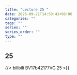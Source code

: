 ```yaml
---
title: "Lecture 25 "
date: 2025-09-21T14:50:41+08:00
categories: ""
tags: ""
series: ""
series_order: ""
type: ""
---
```


## 25 

{{< bilibili BV17b42177VG 25 >}}


